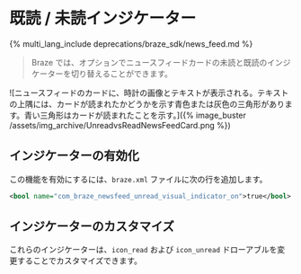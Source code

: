 # 既読 / 未読インジケーター

{% multi_lang_include deprecations/braze_sdk/news_feed.md %}

> Braze では、オプションでニュースフィードカードの未読と既読のインジケーターを切り替えることができます。

![ニュースフィードのカードに、時計の画像とテキストが表示される。テキストの上隅には、カードが読まれたかどうかを示す青色または灰色の三角形があります。青い三角形はカードが読まれたことを示す。]({% image_buster /assets/img_archive/UnreadvsReadNewsFeedCard.png %})

## インジケーターの有効化

この機能を有効にするには、`braze.xml` ファイルに次の行を追加します。

```xml
<bool name="com_braze_newsfeed_unread_visual_indicator_on">true</bool>
```

## インジケーターのカスタマイズ

これらのインジケーターは、`icon_read` および `icon_unread` ドローアブルを変更することでカスタマイズできます。


